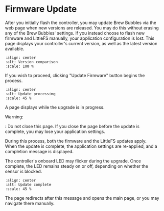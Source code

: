 # Firmware Update

After you initially flash the controller, you may update Brew Bubbles via the web page when new versions are released.  You may do this without erasing any of the Brew Bubbles' settings.  If you instead choose to flash new firmware and LittleFS manually, your application configuration is lost.  This page displays your controller's current version, as well as the latest version available.

```{image} 2_update_firmware.jpg
:align: center
:alt: Version comparison
:scale: 100 %
```

If you wish to proceed, clicking "Update Firmware" button begins the process.

```{image} 3_update_firmware.jpg
:align: center
:alt: Update processing
:scale: 45 %
```

A page displays while the upgrade is in progress.

Warning:

: Do not close this page.  If you close the page before the update is complete, you may lose your application settings.

During this process, both the firmware and the LittleFS updates apply.  When the update is complete, the application settings are re-applied, and a completion message is displayed.

The controller's onboard LED may flicker during the upgrade.  Once complete, the LED remains steady on or off, depending on whether the sensor is blocked.

```{image} 4_update_firmware.jpg
:align: center
:alt: Update complete
:scale: 45 %
```

The page redirects after this message and opens the main page, or you may navigate there manually.
